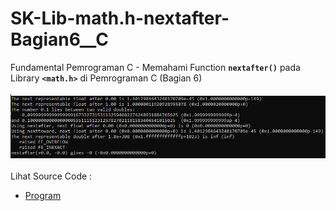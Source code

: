 # SK-Lib-math.h-nextafter-Bagian6__C
Fundamental Pemrograman C - Memahami Function <code><b>nextafter()</b></code> pada Library <code><b>&lt;math.h></b></code> di Pemrograman C (Bagian 6)<br><br>
<img src="https://github.com/RizkyKhapidsyah/SK-Lib-math.h-nextafter-Bagian6__C/blob/master/SK-Lib-math.h-nextafter-Bagian6__C/result/001.PNG"><br><br>
Lihat Source Code : <br>
- <a href="https://github.com/RizkyKhapidsyah/SK-Lib-math.h-nextafter-Bagian6__C/blob/master/SK-Lib-math.h-nextafter-Bagian6__C/Source.c">Program</a>
